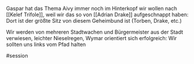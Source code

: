 Gaspar hat das Thema Aivy immer noch im Hinterkopf
wir wollen nach [[Kelef Trifole]], weil wir das so von [[Adrian Drake]] aufgeschnappt haben: Dort ist der größte Sitz von diesem Geheimbund ist (Torben, Drake, etc.)

Wir werden von mehreren Stadtwachen und Bürgermeister aus der Stadt verwiesen, leichter Nieselregen, Wymar orientiert sich erfolgreich: Wir sollten uns links vom Pfad halten

#session 